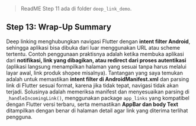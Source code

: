 > ReadME Step 11 ada di folder `deep_link_demo`.<br>

## Step 13: Wrap-Up Summary

Deep linking menghubungkan navigasi Flutter dengan **intent filter Android**, sehingga aplikasi bisa dibuka dari luar menggunakan URL atau scheme tertentu. Contoh penggunaan praktisnya adalah ketika membuka aplikasi dari **notifikasi, link yang dibagikan, atau redirect dari proses autentikasi** (aplikasi langsung menampilkan halaman yang sesuai tanpa harus melalui layar awal, link produk shopee misalnya). Tantangan yang saya temukan adalah untuk memastikan **intent filter di AndroidManifest.xml** dan parsing link di Flutter sesuai format, karena jika tidak tepat, navigasi tidak akan terjadi. Solusinya adalah memeriksa manifest dan menyesuaikan parsing di `_handleIncomingLink()`, menggunakan package `app_links` yang kompatibel dengan Flutter versi terbaru, serta memastikan **AppBar dan body Text** ditampilkan dengan benar di halaman detail agar link yang diterima terlihat pengguna.

